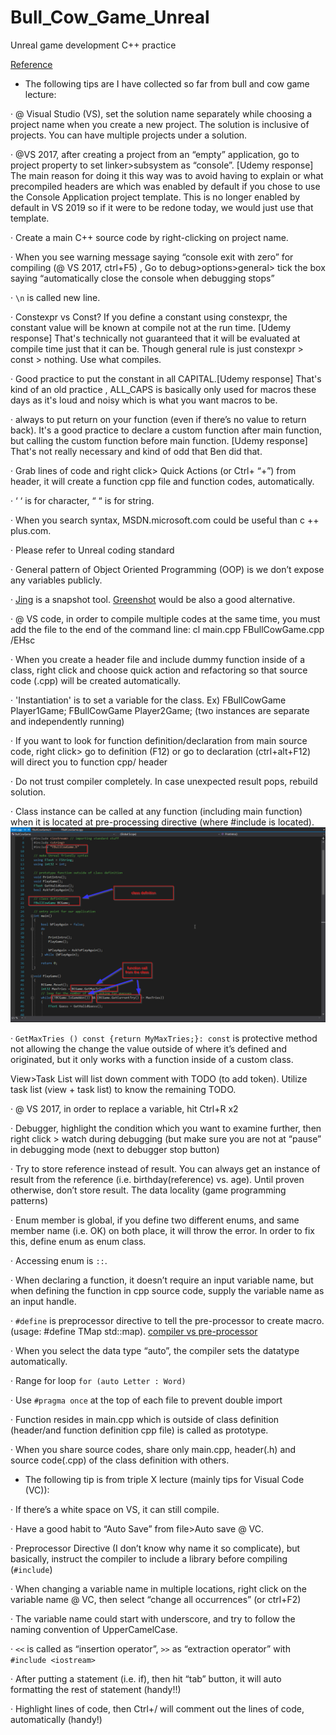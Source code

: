 # Bull_Cow_Game_Unreal
Unreal game development C++ practice

[Reference](https://www.udemy.com/share/1000hGA0MSdVdUR3w=/)


- The following tips are I have collected so far from bull and cow game lecture:


· @ Visual Studio (VS), set the solution name separately while choosing a project name when you create a new project. The solution is inclusive of projects. You can have multiple projects under a solution.

· @VS 2017, after creating a project from an “empty” application, go to project property to set linker>subsystem as “console”. [Udemy response] The main reason for doing it this way was to avoid having to explain or what precompiled headers are which was enabled by default if you chose to use the Console Application project template. This is no longer enabled by default in VS 2019 so if it were to be redone today, we would just use that template.

· Create a main C++ source code by right-clicking on project name.

· When you see warning message saying “console exit with zero” for compiling (@ VS 2017, ctrl+F5) , Go to debug>options>general> tick the box saying “automatically close the console when debugging stops”

· ```\n``` is called new line.

· Constexpr vs Const? If you define a constant using constexpr, the constant value will be known at compile not at the run time.
[Udemy response] That's technically not guaranteed that it will be evaluated at compile time just that it can be. Though general rule is just constexpr > const > nothing. Use what compiles.

· Good practice to put the constant in all CAPITAL.[Udemy response] That's kind of an old practice , ALL_CAPS is basically only used for macros these days as it's loud and noisy which is what you want macros to be.

· always to put return on your function (even if there’s no value to return back). It's a good practice to declare a custom function after main function, but calling the custom function before main function. [Udemy response] That's not really necessary and kind of odd that Ben did that.

· Grab lines of code and right click> Quick Actions (or Ctrl+ “+”) from header, it will create a function cpp file and function codes, automatically.

· ‘ ‘ is for character, “ “ is for string.

· When you search syntax, MSDN.microsoft.com could be useful than c ++ plus.com.

· Please refer to Unreal coding standard  

· General pattern of Object Oriented Programming (OOP) is we don’t expose any variables publicly.

· [Jing](https://www.techsmith.com/jing-tool.html) is a snapshot tool. [Greenshot](https://getgreenshot.org/) would be also a good alternative. 

· @ VS code, in order to compile multiple codes at the same time, you must add the file to the end of the command line: cl main.cpp FBullCowGame.cpp /EHsc

· When you create a header file and include dummy function inside of a class, right click and choose quick action and refactoring so that source code (.cpp) will be created automatically.

· 'Instantiation' is to set a variable for the class. Ex) FBullCowGame Player1Game; FBullCowGame Player2Game; (two instances are separate and independently running)

· If you want to look for function definition/declaration from main source code, right click> go to definition (F12) or go to declaration (ctrl+alt+F12) will direct you to function cpp/ header

· Do not trust compiler completely. In case unexpected result pops, rebuild solution.

· Class instance can be called at any function (including main function) when it is located at pre-processing directive (where #include is located).
![class_definition](https://github.com/SeokLeeUS/Bull_Cow_Game_Unreal/raw/master/_image/class_definition.png)

· ```GetMaxTries () const {return MyMaxTries;}: const``` is protective method not allowing the change the value outside of where it’s defined and originated, but it only works with a function inside of a custom class.

View>Task List will list down comment with TODO (to add token). Utilize task list (view + task list) to know the remaining TODO.

· @ VS 2017, in order to replace a variable, hit Ctrl+R x2

· Debugger, highlight the condition which you want to examine further, then right click > watch during debugging (but make sure you are not at “pause” in debugging mode (next to debugger stop button)

· Try to store reference instead of result. You can always get an instance of result from the reference (i.e. birthday(reference) vs. age). Until proven otherwise, don’t store result. The data locality (game programming patterns)

· Enum member is global, if you define two different enums, and same member name (i.e. OK) on both place, it will throw the error. In order to fix this, define enum as enum class.

· Accessing enum is ```::```.

· When declaring a function, it doesn’t require an input variable name, but when defining the function in cpp source code, supply the variable name as an input handle.

· ```#define``` is preprocessor directive to tell the pre-processor to create macro. (usage: #define TMap std::map). 
[compiler vs pre-processor](https://www.quora.com/What-is-the-difference-between-a-compiler-directive-and-a-preprocessor-in-C)

· When you select the data type “auto”, the compiler sets the datatype automatically.

· Range for loop ```for (auto Letter : Word)```

· Use ```#pragma once``` at the top of each file to prevent double import

· Function resides in main.cpp which is outside of class definition (header/and function definition cpp file) is called as prototype.

· When you share source codes, share only main.cpp, header(.h) and source code(.cpp) of the class definition with others.



- The following tip is from triple X lecture (mainly tips for Visual Code (VC)):



· If there’s a white space on VS, it can still compile.

· Have a good habit to “Auto Save” from file>Auto save @ VC.

· Preprocessor Directive (I don’t know why name it so complicate), but basically, instruct the compiler to include a library before compiling (```#include```)

· When changing a variable name in multiple locations, right click on the variable name @ VC, then select “change all occurrences” (or ctrl+F2)

· The variable name could start with underscore, and try to follow the naming convention of UpperCamelCase.

· ``<<`` is called  as “insertion operator”, ```>>``` as  “extraction operator” with ```#include <iostream>```

· After putting a statement (i.e. if), then hit “tab” button, it will auto formatting the rest of statement (handy!!)

· Highlight lines of code, then Ctrl+/ will comment out the lines of code, automatically (handy!)
